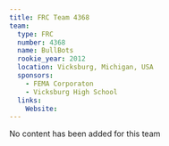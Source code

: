 ```yaml
---
title: FRC Team 4368
team:
  type: FRC
  number: 4368
  name: BullBots
  rookie_year: 2012
  location: Vicksburg, Michigan, USA
  sponsors:
    - FEMA Corporaton
    - Vicksburg High School
  links:
    Website: 
---
```

No content has been added for this team